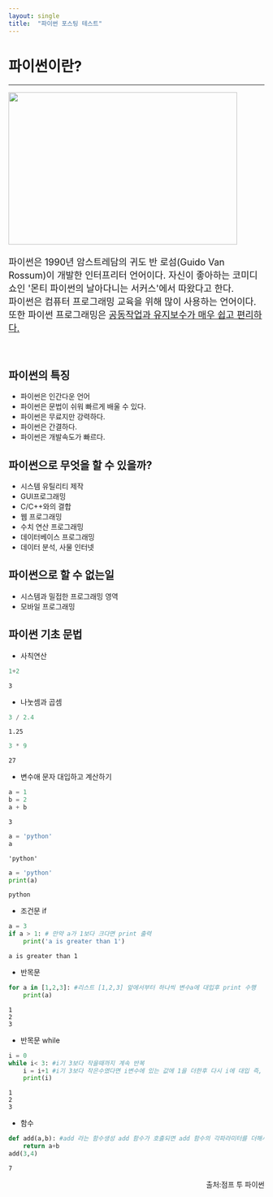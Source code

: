 ```yaml
---
layout: single
title:  "파이썬 포스팅 테스트"
---
```

<!DOCTYPE html>
<html>
<head>
<title>포스팅</title>
</head>
    <body>
        <h1>파이썬이란?</h1>
        <hr>
        <img src ="https://blog.kakaocdn.net/dn/bkb4o9/btqIs89bNMJ/XkDr4WGfBBbQANYDLgxr31/img.jpg" style="float:left; clear:both; width:450px; height:300px;"/>
        <div style="clear:both; margin-bottom:20px"></div><p style="font-size:18px; line-height:lem">파이썬은 1990년 암스트레담의 귀도 반 로섬(Guido Van Rossum)이 개발한 인터프리터 언어이다. 자신이 좋아하는 코미디 쇼인 '몬티 파이썬의 날아다니는 서커스'에서 따왔다고 한다.<br>파이썬은 컴퓨터 프로그래밍 교육을 위해 많이 사용하는 언어이다. 또한 파이썬 프로그래밍은 <u>공동작업과 유지보수가 매우 쉽고 편리하다.</u><br></p>
        <br>
        <h2>파이썬의 특징</h2>
            <ul>
                <li>파이썬은 인간다운 언어</li>  
                <li>파이썬은 문법이 쉬워 빠르게 배울 수 있다.</li>
                <li>파이썬은 무료지만 강력하다.</li>
                <li>파이썬은 간결하다.</li>
                <li>파이썬은 개발속도가 빠르다.</li>
             </ul>
        <h2>파이썬으로 무엇을 할 수 있을까?</h2>
            <ul>
                <li>시스템 유틸리티 제작</li> 
                <li>GUI프로그래밍</li>
                <li>C/C++와의 결합</li>
                <li>웹 프로그래밍</li>
                <li>수치 연산 프로그래밍</li>
                <li>데이터베이스 프로그래밍</li>
                <li>데이터 분석, 사물 인터넷</li>
            </ul>
        <h2>파이썬으로 할 수 없는일</h2>
            <ul>
                <li>시스템과 밀접한 프로그래밍 영역</li>
                <li>모바일 프로그래밍</li>
            </ul>
        <h2>파이썬 기초 문법</h2>
            <ul>
                <li>사칙연산</li>
            </ul>
    </body>
</html>


```python
1+2
```




    3



<ul>
   <li>나눗셈과 곱셈</li> 
</ul>


```python
3 / 2.4
```




    1.25




```python
3 * 9
```




    27



<ul>
   <li>변수애 문자 대입하고 계산하기</li> 
</ul>


```python
a = 1
b = 2
a + b
```




    3




```python
a = 'python'
a
```




    'python'




```python
a = 'python'
print(a)
```

    python


<ul>
   <li>조건문 if</li> 
</ul>


```python
a = 3
if a > 1: # 만약 a가 1보다 크다면 print 출력
    print('a is greater than 1')
```

    a is greater than 1


<ul>
   <li>반목문</li> 
</ul>


```python
for a in [1,2,3]: #리스트 [1,2,3] 앞에서부터 하나씩 변수a에 대입후 print 수행
    print(a)
```

    1
    2
    3


<ul>
   <li>반목문 while</li> 
</ul>


```python
i = 0
while i< 3: #i기 3보다 작을때까지 계속 반복
    i = i+1 #i기 3보다 작은수였다면 i변수에 있는 값에 1을 더한후 다시 i에 대입 즉, i의 값을 1씩 더한다는 의미, i가 4가되면 반복하지 않는다.
    print(i)
```

    1
    2
    3


<ul>
   <li>함수</li> 
</ul>


```python
def add(a,b): #add 라는 함수생성 add 함수가 호출되면 add 함수의 각파라미터를 더해서 return
    return a+b
add(3,4)
```




    7



<P style ="vertical-align: bottom; text-align: right;">출처:점프 투 파이썬</p>
